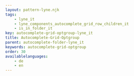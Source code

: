 ```yaml
---
layout: pattern-lyne.njk
tags: 
    - lyne_it
    - lyne_components_autocomplete_grid_row_children_it
    - is_in_folder_it
key: autocomplete-grid-optgroup-lyne_it
title: Autocomplete-Grid-Optgroup
parent: autocomplete-folder-lyne_it
keywords: autocomplete-grid-optgroup
order: 30
availablelanguages: 
    - de
    - en
---
```


